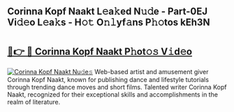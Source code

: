## Corinna Kopf Naakt L𝚎a𝚔ed N𝚞𝚍e - Part-0EJ Vi𝚍𝚎o L𝚎a𝚔s - H𝚘𝚝 O𝚗𝚕yf𝚊ns P𝚑𝚘tos kEh3N

# <h2><a href="http://kf1wc0.oniu.top/?m=Corinna+Kopf+Naakt">🔗👉 🔴 Corinna Kopf Naakt P𝚑ot𝚘𝚜 V𝚒d𝚎o</a></h2>

[![Corinna Kopf Naakt Nu𝚍e𝚜](https://i.imgur.com/0qMVB7G.gif)](http://kf1wc0.oniu.top/?m=Corinna+Kopf+Naakt)
Web-based artist and amusement giver Corinna Kopf Naakt, known for publishing dance and lifestyle tutorials through trending dance moves and short films. Talented writer Corinna Kopf Naakt, recognized for their exceptional skills and accomplishments in the realm of literature.  
